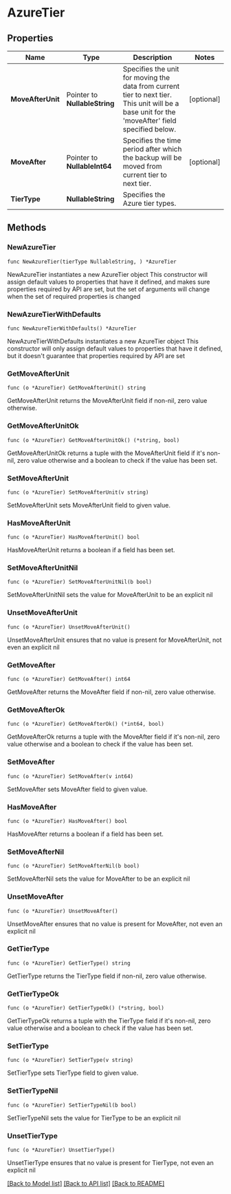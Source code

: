 # AzureTier

## Properties

Name | Type | Description | Notes
------------ | ------------- | ------------- | -------------
**MoveAfterUnit** | Pointer to **NullableString** | Specifies the unit for moving the data from current tier to next tier. This unit will be a base unit for the &#39;moveAfter&#39; field specified below. | [optional] 
**MoveAfter** | Pointer to **NullableInt64** | Specifies the time period after which the backup will be moved from current tier to next tier. | [optional] 
**TierType** | **NullableString** | Specifies the Azure tier types. | 

## Methods

### NewAzureTier

`func NewAzureTier(tierType NullableString, ) *AzureTier`

NewAzureTier instantiates a new AzureTier object
This constructor will assign default values to properties that have it defined,
and makes sure properties required by API are set, but the set of arguments
will change when the set of required properties is changed

### NewAzureTierWithDefaults

`func NewAzureTierWithDefaults() *AzureTier`

NewAzureTierWithDefaults instantiates a new AzureTier object
This constructor will only assign default values to properties that have it defined,
but it doesn't guarantee that properties required by API are set

### GetMoveAfterUnit

`func (o *AzureTier) GetMoveAfterUnit() string`

GetMoveAfterUnit returns the MoveAfterUnit field if non-nil, zero value otherwise.

### GetMoveAfterUnitOk

`func (o *AzureTier) GetMoveAfterUnitOk() (*string, bool)`

GetMoveAfterUnitOk returns a tuple with the MoveAfterUnit field if it's non-nil, zero value otherwise
and a boolean to check if the value has been set.

### SetMoveAfterUnit

`func (o *AzureTier) SetMoveAfterUnit(v string)`

SetMoveAfterUnit sets MoveAfterUnit field to given value.

### HasMoveAfterUnit

`func (o *AzureTier) HasMoveAfterUnit() bool`

HasMoveAfterUnit returns a boolean if a field has been set.

### SetMoveAfterUnitNil

`func (o *AzureTier) SetMoveAfterUnitNil(b bool)`

 SetMoveAfterUnitNil sets the value for MoveAfterUnit to be an explicit nil

### UnsetMoveAfterUnit
`func (o *AzureTier) UnsetMoveAfterUnit()`

UnsetMoveAfterUnit ensures that no value is present for MoveAfterUnit, not even an explicit nil
### GetMoveAfter

`func (o *AzureTier) GetMoveAfter() int64`

GetMoveAfter returns the MoveAfter field if non-nil, zero value otherwise.

### GetMoveAfterOk

`func (o *AzureTier) GetMoveAfterOk() (*int64, bool)`

GetMoveAfterOk returns a tuple with the MoveAfter field if it's non-nil, zero value otherwise
and a boolean to check if the value has been set.

### SetMoveAfter

`func (o *AzureTier) SetMoveAfter(v int64)`

SetMoveAfter sets MoveAfter field to given value.

### HasMoveAfter

`func (o *AzureTier) HasMoveAfter() bool`

HasMoveAfter returns a boolean if a field has been set.

### SetMoveAfterNil

`func (o *AzureTier) SetMoveAfterNil(b bool)`

 SetMoveAfterNil sets the value for MoveAfter to be an explicit nil

### UnsetMoveAfter
`func (o *AzureTier) UnsetMoveAfter()`

UnsetMoveAfter ensures that no value is present for MoveAfter, not even an explicit nil
### GetTierType

`func (o *AzureTier) GetTierType() string`

GetTierType returns the TierType field if non-nil, zero value otherwise.

### GetTierTypeOk

`func (o *AzureTier) GetTierTypeOk() (*string, bool)`

GetTierTypeOk returns a tuple with the TierType field if it's non-nil, zero value otherwise
and a boolean to check if the value has been set.

### SetTierType

`func (o *AzureTier) SetTierType(v string)`

SetTierType sets TierType field to given value.


### SetTierTypeNil

`func (o *AzureTier) SetTierTypeNil(b bool)`

 SetTierTypeNil sets the value for TierType to be an explicit nil

### UnsetTierType
`func (o *AzureTier) UnsetTierType()`

UnsetTierType ensures that no value is present for TierType, not even an explicit nil

[[Back to Model list]](../README.md#documentation-for-models) [[Back to API list]](../README.md#documentation-for-api-endpoints) [[Back to README]](../README.md)


